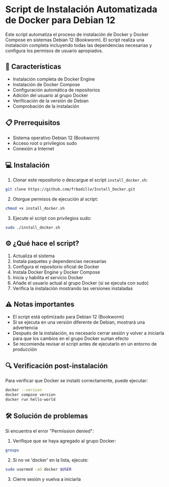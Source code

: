 # Script de Instalación Automatizada de Docker para Debian 12

Este script automatiza el proceso de instalación de Docker y Docker Compose en sistemas Debian 12 (Bookworm). El script realiza una instalación completa incluyendo todas las dependencias necesarias y configura los permisos de usuario apropiados.

## 🚀 Características

- Instalación completa de Docker Engine
- Instalación de Docker Compose
- Configuración automática de repositorios
- Adición del usuario al grupo Docker
- Verificación de la versión de Debian
- Comprobación de la instalación

## 📋 Prerrequisitos

- Sistema operativo Debian 12 (Bookworm)
- Acceso root o privilegios sudo
- Conexión a Internet

## 💻 Instalación

1. Clonar este repositorio o descargue el script `install_docker.sh`:
```bash
git clone https://github.com/frbadillo/Install_Docker.git
```

2. Otorgue permisos de ejecución al script:
```bash
chmod +x install_docker.sh
```

3. Ejecute el script con privilegios sudo:
```bash
sudo ./install_docker.sh
```

## ⚙️ ¿Qué hace el script?

1. Actualiza el sistema
2. Instala paquetes y dependencias necesarias
3. Configura el repositorio oficial de Docker
4. Instala Docker Engine y Docker Compose
5. Inicia y habilita el servicio Docker
6. Añade el usuario actual al grupo Docker (si se ejecuta con sudo)
7. Verifica la instalación mostrando las versiones instaladas

## ⚠️ Notas importantes

- El script está optimizado para Debian 12 (Bookworm)
- Si se ejecuta en una versión diferente de Debian, mostrará una advertencia
- Después de la instalación, es necesario cerrar sesión y volver a iniciarla para que los cambios en el grupo Docker surtan efecto
- Se recomienda revisar el script antes de ejecutarlo en un entorno de producción

## 🔍 Verificación post-instalación

Para verificar que Docker se instaló correctamente, puede ejecutar:
```bash
docker --version
docker compose version
docker run hello-world
```

## 🛠️ Solución de problemas

Si encuentra el error "Permission denied":
1. Verifique que se haya agregado al grupo Docker:
```bash
groups
```
2. Si no ve 'docker' en la lista, ejecute:
```bash
sudo usermod -aG docker $USER
```
3. Cierre sesión y vuelva a iniciarla
